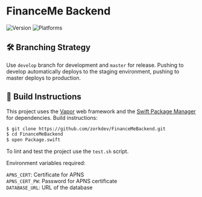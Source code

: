 # FinanceMe Backend

![Version](https://img.shields.io/badge/version-1.0-blue.svg)
![Platforms](https://img.shields.io/badge/platforms-macOS%20%7C%20Linux-blue.svg)

## 🛠 Branching Strategy

Use `develop` branch for development and `master` for release. Pushing to develop automatically deploys to the staging environment, pushing to master deploys to production.

## 🚀 Build Instructions

This project uses the [Vapor](https://github.com/vapor/vapor) web framework and the [Swift Package Manager](https://github.com/apple/swift-package-manager) for dependencies. Build instructions:

``` bash
$ git clone https://github.com/zorkdev/FinanceMeBackend.git
$ cd FinanceMeBackend
$ open Package.swift
```

To lint and test the project use the `test.sh` script.

Environment variables required:

`APNS_CERT`: Certificate for APNS  
`APNS_CERT_PW`: Password for APNS certificate  
`DATABASE_URL`: URL of the database
